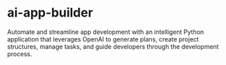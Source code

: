 # ai-app-builder
Automate and streamline app development with an intelligent Python application that leverages OpenAI to generate plans, create project structures, manage tasks, and guide developers through the development process.
